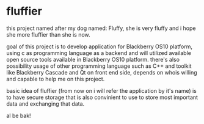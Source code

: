 fluffier
========

this project named after my dog named: Fluffy, she is very fluffy and i hope she more fluffier than she is now.

goal of this project is to develop application for Blackberry OS10 platform, using c as programming language as a backend and will utilized available open source tools available in Blackberry OS10 platform. there's also possibility usage of other programming language such as C++ and toolkit like Blackberry Cascade and Qt on front end side, depends on whois willing and capable to help me on this project.

basic idea of fluffier (from now on i will refer the application by it's name) is to have secure storage that is also convinient to use to store most important data and exchanging that data.

al be bak!
